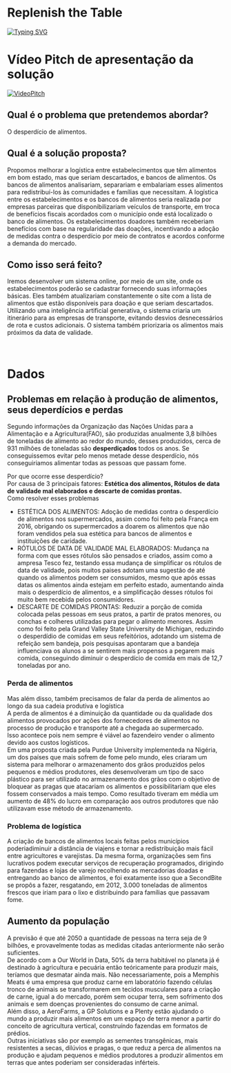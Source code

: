 # Replenish the Table

[![Typing SVG](https://readme-typing-svg.demolab.com?font=Fira+Code&weight=200&pause=1000&color=F7F7F7&width=475&lines=A+world+without+hunger%2C+one+table+at+a+time)](https://git.io/typing-svg)

# Vídeo Pitch de apresentação da solução

[![VideoPitch](https://img.youtube.com/vi/e0P7tHPCuU0/0.jpg)](https://www.youtube.com/watch?v=e0P7tHPCuU0)

## Qual é o problema que pretendemos abordar?
<p>
    O desperdício de alimentos.
</p>

## Qual é a solução proposta?
<p>
    Propomos melhorar a logística entre estabelecimentos que têm alimentos em bom estado, mas que seriam descartados, e bancos de alimentos. Os bancos de alimentos analisariam, separariam e embalariam esses alimentos para redistribuí-los às comunidades e famílias que necessitam. A logística entre os estabelecimentos e os bancos de alimentos seria realizada por empresas parceiras que disponibilizariam veículos de transporte, em troca de benefícios fiscais acordados com o município onde está localizado o banco de alimentos. Os estabelecimentos doadores também receberiam benefícios com base na regularidade das doações, incentivando a adoção de medidas contra o desperdício por meio de contratos e acordos conforme a demanda do mercado.
</p>

## Como isso será feito?
<p>
    Iremos desenvolver um sistema online, por meio de um site, onde os estabelecimentos poderão se cadastrar fornecendo suas informações básicas. Eles também atualizariam constantemente o site com a lista de alimentos que estão disponíveis para doação e que seriam descartados. Utilizando uma inteligência artificial generativa, o sistema criaria um itinerário para as empresas de transporte, evitando desvios desnecessários de rota e custos adicionais. O sistema também priorizaria os alimentos mais próximos da data de validade.
</p>

<br>

# Dados
## Problemas em relação à produção de alimentos, seus deperdícios e perdas
<p>
    Segundo informações da Organização das Nações Unidas para a Alimentação e a Agricultura(FAO), são produzidas anualmente 3,8 bilhões de toneladas de alimento ao redor do mundo, desses produzidos, cerca de 931 milhões de toneladas são <b>desperdiçados</b> todos os anos.
    Se conseguissemos evitar pelo menos metade desse desperdício, nós conseguiriamos alimentar todas as pessoas que passam fome.
</p>
<p>
    Por que ocorre esse desperdício?<br>
    Por causa de 3 principais fatores: <b>Estética dos alimentos, Rótulos de data de validade mal elaborados e descarte de comidas prontas.</b><br>
    Como resolver esses problemas
    <ul>
        <li>ESTÉTICA DOS ALIMENTOS: Adoção de medidas contra o desperdício de alimentos nos supermercados, assim como foi feito pela França em 2016, obrigando os supermercados a doarem os alimentos que não foram vendidos pela sua estética para bancos de alimentos e instituições de caridade.</li>
        <li>RÓTULOS DE DATA DE VALIDADE MAL ELABORADOS: Mudança na forma com que esses rótulos são pensados e criados, assim como a ampresa Tesco fez, testando essa mudança de simplificar os rótulos de data de validade, pois muitos paises adotam uma sugestão de até quando os alimentos podem ser consumidos, mesmo que após essas datas os alimentos ainda estejam em perfeito estado, aumentando ainda mais o desperdício de alimentos, e a simplificação desses rótulos foi muito bem recebida pelos consumidores.</li>
        <li>DESCARTE DE COMIDAS PRONTAS: Reduzir a porção de comida colocada pelas pessoas em seus pratos, a partir de pratos menores, ou conchas e colheres utilizadas para pegar o alimento menores. Assim como foi feito pela Grand Valley State University de Michigan, reduzindo o desperdídio de comidas em seus refeitórios, adotando um sistema de refeição sem bandeja, pois pesquisas apontaram que a bandeja influenciava os alunos a se sentirem mais propensos a pegarem mais comida, conseguindo diminuir o desperdício de comida em mais de 12,7 toneladas por ano.</li>
    </ul>
</p>
<p>
    <h3>Perda de alimentos</h3>
    Mas além disso, também precisamos de falar da perda de alimentos ao longo da sua cadeia produtiva e logística<br>
    A perda de alimentos é a diminuição da quantidade ou da qualidade dos alimentos provocados por ações dos fornecedores de alimentos no processo de produção e transporte até a chegada ao supermercado.<br>
    Isso acontece pois nem sempre é viável ao fazendeiro vender o alimento devido aos custos logísticos.<br>
    Em uma proposta criada pela Purdue University implementeda na Nigéria, um dos países que mais sofrem de fome pelo mundo, eles criaram um sistema para melhorar o armazenamento dos grãos produzidos pelos pequenos e médios produtores, eles desenvolveram um tipo de saco plástico para ser utilizado no armazenamento dos grãos com o objetivo de bloquear as pragas que atacariam os alimentos e possibilitariam que eles fossem conservados a mais tempo. Como resultado tiveram em média um aumento de 48% do lucro em comparação aos outros produtores que não utilizavam esse método de armazenamento.
</p>
<p>
    <h3>Problema de logística</h3>
    A criação de bancos de alimentos locais feitas pelos municípios poderiadiminuir a distância de viajens e tornar a redistribuição mais fácil entre agricultores e varejistas. Da mesma forma, organizações sem fins lucrativos podem executar serviços de recuperação programados, dirigindo para fazendas e lojas de varejo recolhendo as mercadorias doadas e entregando ao banco de alimentos, e foi exatamente isso que a SecondBite se propôs a fazer, resgatando, em 2012, 3.000 toneladas de alimentos frescos que iriam para o lixo e distribuindo para famílias que passavam fome.
</p>

## Aumento da população
<p>
    A previsão é que até 2050 a quantidade de pessoas na terra seja de 9 bilhões, e provavelmente todas as medidas citadas anteriormente não serão suficientes. <br>
    De acordo com a Our World in Data, 50% da terra habitável no planeta já é destinado à agricultura e pecuária então teóricamente para produzir mais, teríamos que desmatar ainda mais. Não necessariamente, pois a Memphis Meats é uma empresa que produz carne em laboratório fazendo células tronco de animais se transformarem em tecidos musculares para a criação de carne, igual a do mercado, porém sem ocupar terra, sem sofrimento dos animais e sem doenças provenientes do consumo de carne animal.<br>
    Além disso, a AeroFarms, a GP Solutions e a Plenty estão ajudando o mundo a produzir mais alimentos em um espaço de terra menor a partir do conceito de agricultura vertical, construíndo fazendas em formatos de prédios. <br>
    Outras iniciativas são por exemplo as sementes transgênicas, mais resistentes a secas, dilúvios e pragas, o que reduz a perca de alimentos na produção e ajudam pequenos e médios produtores a produzir alimentos em terras que antes poderiam ser consideradas inférteis.
</p>
